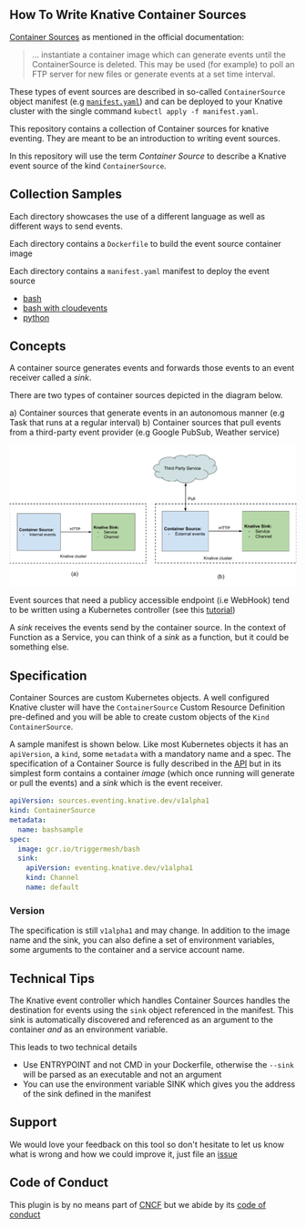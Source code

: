 ## How To Write Knative Container Sources

[Container Sources](https://github.com/knative/docs/tree/master/eventing#containersource) as mentioned in the official documentation:

> ... instantiate a container image which can generate events until the ContainerSource is deleted. This may be used (for example) to poll an FTP server for new files or generate events at a set time interval.

These types of event sources are described in so-called `ContainerSource` object manifest (e.g [`manifest.yaml`](./bash/manifest.yaml)) and can be deployed to your Knative cluster with the single command `kubectl apply -f manifest.yaml`.

This repository contains a collection of Container sources for knative eventing. They are meant to be an introduction to writing event sources.

In this repository will use the term _Container Source_ to describe a Knative event source of the kind `ContainerSource`.

## Collection Samples

Each directory showcases the use of a different language as well as different ways to send events.

Each directory contains a `Dockerfile` to build the event source container image

Each directory contains a `manifest.yaml` manifest to deploy the event source

* [bash](./bash)
* [bash with cloudevents](./bash-ce)
* [python](./python)

## Concepts

A container source generates events and forwards those events to an event receiver called a _sink_.

There are two types of container sources depicted in the diagram below.

a) Container sources that generate events in an autonomous manner (e.g Task that runs at a regular interval)
b) Container sources that pull events from a third-party event provider (e.g Google PubSub, Weather service)

![ContainerSource types](./images/containersource.png)

Event sources that need a publicy accessible endpoint (i.e WebHook) tend to be written using a Kubernetes controller (see this [tutorial](https://github.com/knative/docs/blob/master/eventing/samples/writing-a-source/README.md))

A _sink_ receives the events send by the container source. In the context of Function as a Service, you can think of a _sink_ as a function, but it could be something else.

## Specification

Container Sources are custom Kubernetes objects. A well configured Knative cluster will have the `ContainerSource` Custom Resource Definition pre-defined and you will be able to create custom objects of the `Kind` `ContainerSource`.

A sample manifest is shown below. Like most Kubernetes objects it has an `apiVersion`, a `kind`, some `metadata` with a mandatory name and a spec. The specification of a Container Source is fully described in the [API](https://github.com/knative/eventing-sources/blob/master/pkg/apis/sources/v1alpha1/containersource_types.go
) but in its simplest form contains a container _image_ (which once running will generate or pull the events) and a _sink_ which is the event receiver.

```yaml
apiVersion: sources.eventing.knative.dev/v1alpha1
kind: ContainerSource
metadata:
  name: bashsample
spec:
  image: gcr.io/triggermesh/bash
  sink:
    apiVersion: eventing.knative.dev/v1alpha1
    kind: Channel
    name: default
```

### Version

The specification is still `v1alpha1` and may change. In addition to the image name and the sink, you can also define a set of environment variables, some arguments to the container and a service account name.

## Technical Tips

The Knative event controller which handles Container Sources handles the destination for events using the `sink` object referenced in the manifest. This sink is automatically discovered and referenced as an argument to the container *and* as an environment variable.

This leads to two technical details

- Use ENTRYPOINT and not CMD in your Dockerfile, otherwise the `--sink` will be parsed as an executable and not an argument
- You can use the environment variable SINK which gives you the address of the sink defined in the manifest

## Support

We would love your feedback on this tool so don't hesitate to let us know what is wrong and how we could improve it, just file an [issue](https://github.com/sebgoa/ksources/issues/new)

## Code of Conduct

This plugin is by no means part of [CNCF](https://www.cncf.io/) but we abide by its [code of conduct](https://github.com/cncf/foundation/blob/master/code-of-conduct.md)
